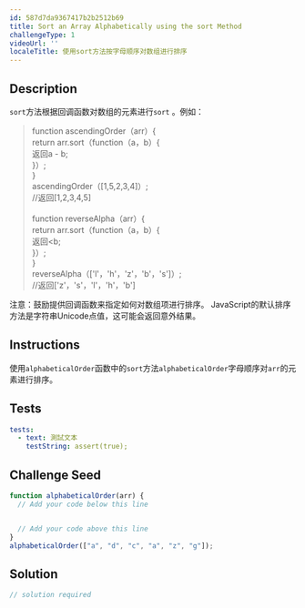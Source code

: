 ```yaml
---
id: 587d7da9367417b2b2512b69
title: Sort an Array Alphabetically using the sort Method
challengeType: 1
videoUrl: ''
localeTitle: 使用sort方法按字母顺序对数组进行排序
---
```


## Description
<section id="description"> <code>sort</code>方法根据回调函数对数组的元素进行<code>sort</code> 。例如： <blockquote> function ascendingOrder（arr）{ <br> return arr.sort（function（a，b）{ <br>返回a  -  b; <br> }）; <br> } <br> ascendingOrder（[1,5,2,3,4]）; <br> //返回[1,2,3,4,5] <br><br> function reverseAlpha（arr）{ <br> return arr.sort（function（a，b）{ <br>返回&lt;b; <br> }）; <br> } <br> reverseAlpha（[&#39;l&#39;，&#39;h&#39;，&#39;z&#39;，&#39;b&#39;，&#39;s&#39;]）; <br> //返回[&#39;z&#39;，&#39;s&#39;，&#39;l&#39;，&#39;h&#39;，&#39;b&#39;] </blockquote>注意：鼓励提供回调函数来指定如何对数组项进行排序。 JavaScript的默认排序方法是字符串Unicode点值，这可能会返回意外结果。 </section>

## Instructions
<section id="instructions">使用<code>alphabeticalOrder</code>函数中的<code>sort</code>方法<code>alphabeticalOrder</code>字母顺序对<code>arr</code>的元素进行排序。 </section>

## Tests
<section id='tests'>

```yml
tests:
  - text: 測試文本
    testString: assert(true);

```

</section>

## Challenge Seed
<section id='challengeSeed'>

<div id='js-seed'>

```js
function alphabeticalOrder(arr) {
  // Add your code below this line


  // Add your code above this line
}
alphabeticalOrder(["a", "d", "c", "a", "z", "g"]);

```

</div>



</section>

## Solution
<section id='solution'>

```js
// solution required
```
</section>
